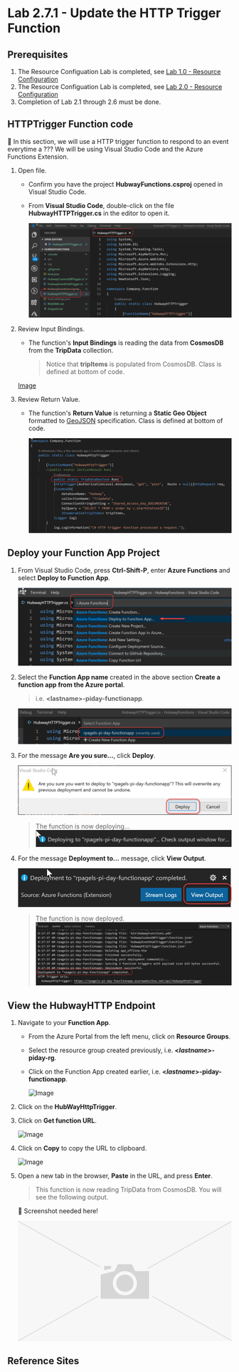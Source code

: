 # Lab 2.7.1 - Update the HTTP Trigger Function

## Prerequisites
1. The Resource Configuation Lab is completed, see [Lab 1.0 - Resource Configuration](https://github.com/Azure/IoT-Pi-Day/tree/master/Lab%201%20-%20Getting%20started%20with%20the%20Sense%20HAT/Lab%201.0%20-%20Resource%20Configuration)
2. The Resource Configuation Lab is completed, see [Lab 2.0 - Resource Configuration](https://github.com/Azure/IoT-Pi-Day/tree/master/Lab%202%20-%20Working%20with%20Hubway%20Data/Lab%202.0%20-%20Resource%20Configuration)
3. Completion of Lab 2.1 through 2.6 must be done.

## HTTPTrigger Function code

🚨 In this section, we will use a HTTP trigger function to respond to an event everytime a ??? We will be using Visual Studio Code and the Azure Functions Extension.

1. Open file.

    - Confirm you have the project **HubwayFunctions.csproj** opened in Visual Studio Code.
    - From **Visual Studio Code**, double-click on the file **HubwayHTTPTrigger.cs** in the editor to open it.

        ![Image](/images/lab-2.7.1-image7.png)

2. Review Input Bindings.

    - The function's **Input Bindings** is reading the data from **CosmosDB** from the **TripData** collection.

        > Notice that **tripItems** is populated from CosmosDB. Class is defined at bottom of code.

    [Image](/images/lab-2.7.1-image13.png) 

3. Review Return Value.

    - The function's **Return Value** is returning a **Static Geo Object** formatted to [GeoJSON](http://geojson.org/) specification.  Class is defined at bottom of code.

        ![Image](/images/lab-2.7.1-image12.png) 

## Deploy your Function App Project

1. From Visual Studio Code, press **Ctrl-Shift-P**, enter **Azure Functions** and select **Deploy to Function App**.

    ![Image](/images/lab-2.7.1-image20.png) 

2. Select the **Function App name** created in the above section **Create a function app from the Azure portal**.
    > i.e. **<**lastname**>-piday-functionapp**.

    ![Image](/images/lab-2.7.1-image21.png) 

3. For the message **Are you sure...**, click **Deploy**.

    ![Image](/images/lab-2.7.1-image22.png)

    > The function is now deploying...![Image](/images/lab-2.7.1-image22.4.png) 

4. For the message **Deployment to...** message, click **View Output**.

    ![Image](/images/lab-2.7.1-image22.5.png)

    > The function is now deployed. ![Image](/images/lab-2.7.1-image22.6.png) 

## View the HubwayHTTP Endpoint

1. Navigate to your **Function App**.
    - From the Azure Portal from the left menu, click on **Resource Groups**.
    - Select the resource group created previously, i.e. **<*lastname*>-piday-rg**.
    - Click on the Function App created earlier, i.e. **<*lastname*>-piday-functionapp**.

        ![Image](/images/lab-0-imagex.png)

2. Click on the **HubWayHttpTrigger**.
3. Click on **Get function URL**.

    ![Image](/images/lab-2.7.1-imagex.png)

4. Click on **Copy** to copy the URL to clipboard.

    ![Image](/images/lab-2.7.1-imagex.png) 

5. Open a new tab in the browser, **Paste** in the URL, and press **Enter**.

    > This function is now reading TripData from CosmosDB. You will see the following output.

    🚨 Screenshot needed here!

    ![Image](/images/missing-image.png)  


## Reference Sites
